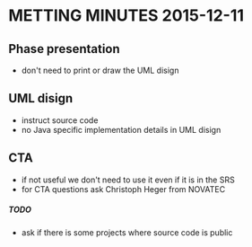 # METTING MINUTES 2015-12-11

## Phase presentation
- don't need to print or draw the UML disign

## UML disign
- instruct source code
- no Java specific implementation details in UML disign


## CTA
- if not useful we don't need to use it even if it is in the SRS
- for CTA questions ask Christoph Heger from NOVATEC

##### TODO
- ask if there is some projects where source code is public